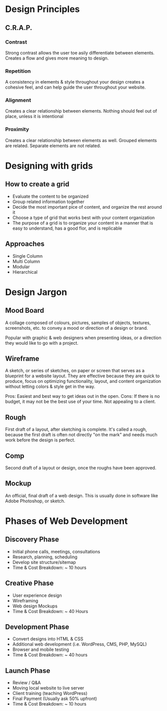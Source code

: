# Design Principles

## C.R.A.P.

### Contrast
Strong contrast allows the user toe asily differentiate between elements. Creates a flow and gives more meaning to design.

### Repetition
A consistency in elements & style throughout your design creates a cohesive feel, and can help guide the user throughout your website.

### Alignment
Creates a clear relationship between elements. Nothing should feel out of place, unless it is intentional

### Proximity
Creates a clear relationship between elements as well. Grouped elements are related. Separate elements are not related.

# Designing with grids

## How to create a grid

- Evaluate the content to be organized
- Group related information together
- Decide the most important pice of content, and organize the rest around it
- Choose a type of grid that works best with your content organization
- The purpose of a grid is to organize your content in a manner that is easy to understand, has a good flor, and is replicable

## Approaches
- Single Column
- Multi Column
- Modular
- Hierarchical

# Design Jargon

## Mood Board
A collage composed of colours, pictures, samples of objects, textures, screenshots, etc. to convey a mood or direction of a design or brand.

Popular with graphic & web designers when presenting ideas, or a direction they would like to go with a project.

## Wireframe
A sketch, or series of sketches, on paper or screen that serves as a blueprint for a website layout. 
They are effective because they are quick to produce, focus on optimizing functionality, layout, and content organization without letting colors & style get in the way.

Pros: Easiest and best way to get ideas out in the open.
Cons: If there is no budget, it may not be the best use of your time. Not appealing to a client.

## Rough
First draft of a layout, after sketching is complete. It's called a rough, because the first draft is often not directly "on the mark" and needs much work before the design is perfect.

## Comp
Second draft of a layout or design, once the roughs have been approved.

## Mockup
An official, final draft of a web design. This is usually done in software like Adobe Photoshop, or sketch.


# Phases of Web Development

## Discovery Phase
- Initial phone calls, meetings, consultations
- Research, planning, scheduling
- Develop site structure/sitemap
- Time & Cost Breakdown: ~ 10 hours

## Creative Phase
- User experience design
- Wireframing
- Web design Mockups
- Time & Cost Breakdown: ~ 40 Hours

## Development Phase
- Convert designs into HTML & CSS
- Additional web development (i.e. WordPress, CMS, PHP, MySQL)
- Browser and mobile testing
- Time & Cost Breakdown: ~ 40 hours

## Launch Phase
- Review / Q&A
- Moving local website to live server
- Client training (teaching WordPress)
- Final Payment (Usually ask 50% upfront)
- Time & Cost Breakdown: ~ 10 hours

































































